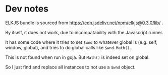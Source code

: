 # Dev notes

ELKJS bundle is sourced from https://cdn.jsdelivr.net/npm/elkjs@0.3.0/lib/ .

By itself, it does not work, due to incompatability with the Javascript runner.

It has some code where it tries to set `$wnd` to whatever global is (e.g. self, window,
global), and tries to do global calls like `$wnd.Math()`.

This is not found when run in goja. But `Math()` is indeed set on global.

So I just find and replace all instances to not use a `$wnd` object.
